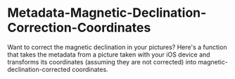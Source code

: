 # Metadata-Magnetic-Declination-Correction-Coordinates
Want to correct the magnetic declination in your pictures? Here's a function that takes the metadata from a picture taken with your iOS device and transforms its coordinates (assuming they are not corrected) into magnetic-declination-corrected coordinates.
